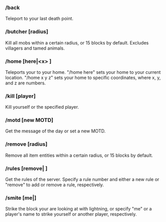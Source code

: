 ### /back  
Teleport to your last death point.  
### /butcher [radius]  
Kill all mobs within a certain radius, or 15 blocks by default. Excludes villagers and tamed animals.  
### /home [here|\<x> <y> <z>]  
Teleports your to your home. "/home here" sets your home to your current location. "/home x y z" sets your home to specific coordinates, where x, y, and z are numbers.  
### /kill [player]  
Kill yourself or the specified player.  
### /motd [new MOTD]  
Get the message of the day or set a new MOTD.  
### /remove [radius]  
Remove all item entities within a certain radius, or 15 blocks by default.  
### /rules [remove|<number> <new rule>]  
Get the rules of the server. Specify a rule number and either a new rule or "remove" to add or remove a rule, respectively.  
### /smite [me|<player>]
Strike the block your are looking at with lightning, or specify "me" or a player's name to strike yourself or another player, respectively.